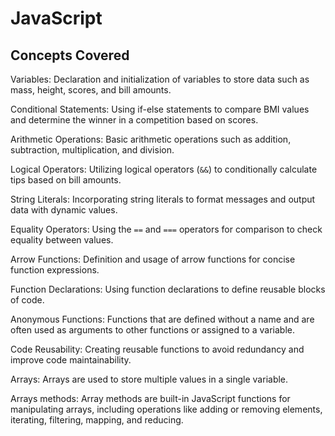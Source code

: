 # JavaScript

## Concepts Covered

Variables: Declaration and initialization of variables to store data such as mass, height, scores, and bill amounts.

Conditional Statements: Using if-else statements to compare BMI values and determine the winner in a competition based on scores.

Arithmetic Operations: Basic arithmetic operations such as addition, subtraction, multiplication, and division.

Logical Operators: Utilizing logical operators (`&&`) to conditionally calculate tips based on bill amounts.

String Literals: Incorporating string literals to format messages and output data with dynamic values.

Equality Operators: Using the `==` and `===` operators for comparison to check equality between values.

Arrow Functions: Definition and usage of arrow functions for concise function expressions.

Function Declarations: Using function declarations to define reusable blocks of code.

Anonymous Functions: Functions that are defined without a name and are often used as arguments to other functions or assigned to a variable.

Code Reusability: Creating reusable functions to avoid redundancy and improve code maintainability.

Arrays: Arrays are used to store multiple values in a single variable.

Arrays methods: Array methods are built-in JavaScript functions for manipulating arrays, including operations like adding or removing elements, iterating, filtering, mapping, and reducing.